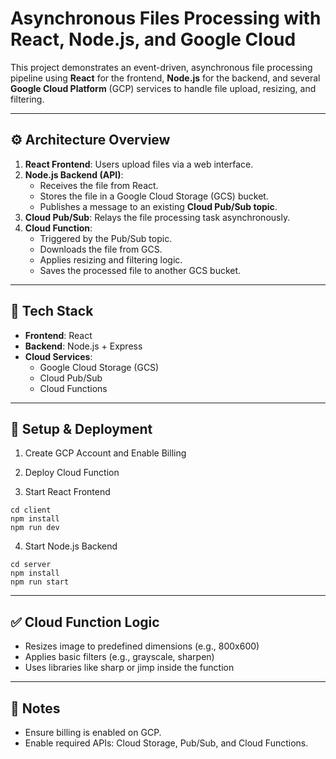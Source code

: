 # Asynchronous Files Processing with React, Node.js, and Google Cloud

This project demonstrates an event-driven, asynchronous file processing pipeline using **React** for the frontend, **Node.js** for the backend, and several **Google Cloud Platform** (GCP) services to handle file upload, resizing, and filtering.

---

## ⚙️ Architecture Overview

1. **React Frontend**: Users upload files via a web interface.
2. **Node.js Backend (API)**: 
   - Receives the file from React.
   - Stores the file in a Google Cloud Storage (GCS) bucket.
   - Publishes a message to an existing **Cloud Pub/Sub topic**.
3. **Cloud Pub/Sub**: Relays the file processing task asynchronously.
4. **Cloud Function**:
   - Triggered by the Pub/Sub topic.
   - Downloads the file from GCS.
   - Applies resizing and filtering logic.
   - Saves the processed file to another GCS bucket.

---

## 🧱 Tech Stack

- **Frontend**: React
- **Backend**: Node.js + Express
- **Cloud Services**:
  - Google Cloud Storage (GCS)
  - Cloud Pub/Sub
  - Cloud Functions

---

<!-- ## 📁 Folder Structure -->


## 🚀 Setup & Deployment

1. Create GCP Account and Enable Billing

2. Deploy Cloud Function


3. Start React Frontend

```
cd client
npm install
npm run dev
```

4. Start Node.js Backend

```
cd server
npm install
npm run start
```

---

## ✅ Cloud Function Logic
* Resizes image to predefined dimensions (e.g., 800x600)
* Applies basic filters (e.g., grayscale, sharpen)
* Uses libraries like sharp or jimp inside the function

---

## 📌 Notes

* Ensure billing is enabled on GCP.
* Enable required APIs: Cloud Storage, Pub/Sub, and Cloud Functions.